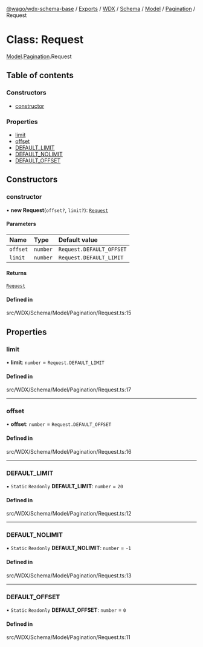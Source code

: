 [@wago/wdx-schema-base](../README.md) / [Exports](../modules.md) / [WDX](../modules/WDX.md) / [Schema](../modules/WDX.Schema.md) / [Model](../modules/WDX.Schema.Model.md) / [Pagination](../modules/WDX.Schema.Model.Pagination.md) / Request

# Class: Request

[Model](../modules/WDX.Schema.Model.md).[Pagination](../modules/WDX.Schema.Model.Pagination.md).Request

## Table of contents

### Constructors

- [constructor](WDX.Schema.Model.Pagination.Request.md#constructor)

### Properties

- [limit](WDX.Schema.Model.Pagination.Request.md#limit)
- [offset](WDX.Schema.Model.Pagination.Request.md#offset)
- [DEFAULT\_LIMIT](WDX.Schema.Model.Pagination.Request.md#default_limit)
- [DEFAULT\_NOLIMIT](WDX.Schema.Model.Pagination.Request.md#default_nolimit)
- [DEFAULT\_OFFSET](WDX.Schema.Model.Pagination.Request.md#default_offset)

## Constructors

### constructor

• **new Request**(`offset?`, `limit?`): [`Request`](WDX.Schema.Model.Pagination.Request.md)

#### Parameters

| Name | Type | Default value |
| :------ | :------ | :------ |
| `offset` | `number` | `Request.DEFAULT_OFFSET` |
| `limit` | `number` | `Request.DEFAULT_LIMIT` |

#### Returns

[`Request`](WDX.Schema.Model.Pagination.Request.md)

#### Defined in

src/WDX/Schema/Model/Pagination/Request.ts:15

## Properties

### limit

• **limit**: `number` = `Request.DEFAULT_LIMIT`

#### Defined in

src/WDX/Schema/Model/Pagination/Request.ts:17

___

### offset

• **offset**: `number` = `Request.DEFAULT_OFFSET`

#### Defined in

src/WDX/Schema/Model/Pagination/Request.ts:16

___

### DEFAULT\_LIMIT

▪ `Static` `Readonly` **DEFAULT\_LIMIT**: `number` = `20`

#### Defined in

src/WDX/Schema/Model/Pagination/Request.ts:12

___

### DEFAULT\_NOLIMIT

▪ `Static` `Readonly` **DEFAULT\_NOLIMIT**: `number` = `-1`

#### Defined in

src/WDX/Schema/Model/Pagination/Request.ts:13

___

### DEFAULT\_OFFSET

▪ `Static` `Readonly` **DEFAULT\_OFFSET**: `number` = `0`

#### Defined in

src/WDX/Schema/Model/Pagination/Request.ts:11
